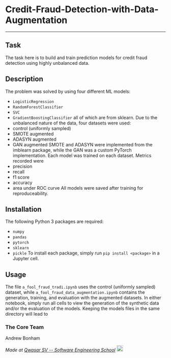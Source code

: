 # Credit-Fraud-Detection-with-Data-Augmentation
***

## Task
The task here is to build and train prediction models 
for credit fraud detection using highly unbalanced data. 

## Description
The problem was solved by using four different ML models:
- `LogisticRegression`
- `RandomForestClassifier`
- `SVC`
- `GradientBoostingClassifier`
all of which are from sklearn. Due to the unbalanced nature 
of the data, four datasets were used:
- control (uniformly sampled)
- SMOTE augmented 
- ADASYN augmented 
- GAN augmented 
SMOTE and ADASYN were implemented from the imblearn package, 
while the GAN was a custom PyTorch implementation. Each model 
was trained on each dataset. Metrics recorded were 
- precision
- recall
- f1 score 
- accuracy 
- area under ROC curve 
All models were saved after training for reproduceability. 

## Installation
The following Python 3 packages are required:
- `numpy`
- `pandas` 
- `pytorch` 
- `sklearn` 
- `pickle` 
To install each package, simply run `pip install <package>` in 
a Jupyter cell. 

## Usage
The file `a_fool_fraud_tradi.ipynb` uses the control (uniformly 
sampled) dataset, while `a_fool_fraud_data_augmentation.ipynb` 
contains the generation, training, and evaluation with the 
augmented datasets. In either notebook, simply run all cells to 
view the generation of the synthetic data and/or the evaluation 
of the models. Keeping the models files in the same directory will 
lead to 

### The Core Team
Andrew Bonham

<span><i>Made at <a href='https://qwasar.io'>Qwasar SV -- Software Engineering School</a></i></span>
<span><img alt="Qwasar SV -- Software Engineering School's Logo" src='https://storage.googleapis.com/qwasar-public/qwasar-logo_50x50.png' width='20px' /></span>
